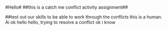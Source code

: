 #Hello#
##this is a catch me conflict activity assignment##

##test out our skills to be able to work through the conflicts
this is a human.
Ai
ok
hello hello, trying to resolve a conflict ok i know
